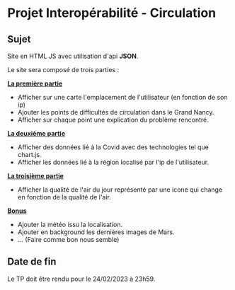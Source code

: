 # Projet Interopérabilité - Circulation

## Sujet

Site en HTML JS avec utilisation d'api **JSON**.

Le site sera composé de trois parties :

<u>**La première partie**</u>

- Afficher sur une carte l'emplacement de l'utilisateur (en fonction de son ip)
- Ajouter les points de difficultés de circulation dans le Grand Nancy.
- Afficher sur chaque point une explication du problème rencontré.

<u>**La deuxième partie**</u>

- Afficher des données lié à la Covid avec des technologies tel que chart.js.
- Afficher les données lié à la région localisé par l'ip de l'utilisateur.

<u>**La troisième partie**</u>

- Afficher la qualité de l'air du jour représenté par une icone qui change en fonction de la qualité de l'air.

<u>**Bonus**</u>

- Ajouter la météo issu la localisation.
- Ajouter en background les dernières images de Mars.
- ... (Faire comme bon nous semble)

## Date de fin

Le TP doit être rendu pour le 24/02/2023 à 23h59.
